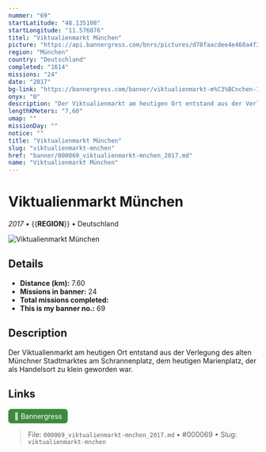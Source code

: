```yaml
---
nummer: "69"
startLatitude: "48.135108"
startLongitude: "11.576076"
titel: "Viktualienmarkt München"
picture: "https://api.bannergress.com/bnrs/pictures/d78faacdee4e460a4f3aecd6f6df5ff0"
region: "München"
country: "Deutschland"
completed: "1614"
missions: "24"
date: "2017"
bg-link: "https://bannergress.com/banner/viktualienmarkt-m%C3%BCnchen-14f4"
onyx: "0"
description: "Der Viktualienmarkt am heutigen Ort entstand aus der Verlegung des alten Münchner Stadtmarktes am Schrannenplatz, dem heutigen Marienplatz, der als Handelsort zu klein geworden war."
lengthKMeters: "7,60"
umap: ""
missionDay: ""
notice: ""
title: "Viktualienmarkt München"
slug: "viktualienmarkt-mnchen"
href: "banner/000069_viktualienmarkt-mnchen_2017.md"
name: "Viktualienmarkt München"
---
```

# Viktualienmarkt München

*2017* • {{__REGION__}} • Deutschland

![Viktualienmarkt München](https://api.bannergress.com/bnrs/pictures/d78faacdee4e460a4f3aecd6f6df5ff0)



## Details
- **Distance (km):** 7.60
- **Missions in banner:** 24
- **Total missions completed:** 
- **This is my banner no.:** 69



## Description
Der Viktualienmarkt am heutigen Ort entstand aus der Verlegung des alten Münchner Stadtmarktes am Schrannenplatz, dem heutigen Marienplatz, der als Handelsort zu klein geworden war.



## Links
<a href="https://bannergress.com/banner/viktualienmarkt-m%C3%BCnchen-14f4" target="_blank" style="display:inline-block;margin-right:8px;padding:6px 12px;background:#3c8b3c;color:#fff;text-decoration:none;border-radius:6px;">🔗 Bannergress</a>



> File: `000069_viktualienmarkt-mnchen_2017.md` • #000069 • Slug: `viktualienmarkt-mnchen`
